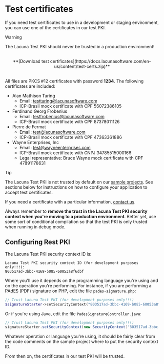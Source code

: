 ﻿# Test certificates

If you need test certificates to use in a development or staging environment, you can
use one of the certificates in our test PKI.

> [!WARNING]
> The Lacuna Test PKI should never be trusted in a production environment!

<br />
<center>
**[Download test certificates](https://docs.lacunasoftware.com/en-us/content/test-certs.zip)**
</center>
<br />

All files are PKCS #12 certificates with password **1234**. The following certificates are included:

* Alan Mathison Turing
    * Email: testturing@lacunasoftware.com
    * ICP-Brasil mock certificate with CPF 56072386105
* Ferdinand Georg Frobenius
    * Email: testfrobenius@lacunasoftware.com
    * ICP-Brasil mock certificate with CPF 87378011126
* Pierre de Fermat
    * Email: test@lacunasoftware.com
    * ICP-Brasil mock certificate with CPF 47363361886
* Wayne Enterprises, Inc 
	* Email: test@wayneenterprises.com
    * ICP-Brasil mock certificate with CNPJ 34785515000166	
	* Legal representative: Bruce Wayne mock certificate with CPF 47891178631

> [!TIP]
> The Lacuna Test PKI is not trusted by default on our [sample projects](https://github.com/LacunaSoftware/PkiSuiteSamples). See
> sections below for instructions on how to configure your application to accept test certificates.

If you need a certificate with a particular information, [contact us](http://support.lacunasoftware.com/).

Always remember to **remove the trust in the Lacuna Test PKI security context when you're moving to a production environment**. Better yet, use some sort of conditional compilation so that the test PKI is only trusted when running in debug mode.

## Configuring Rest PKI

The Lacuna Test PKI security context ID is:

```
Lacuna Test PKI security context ID (for development purposes only!!!):
803517ad-3bbc-4169-b085-60053a8f6dbf
```

Where you'll use it depends on the programming language you're using and on the operation you're
performing. For instance, if you are performing a PAdES (PDF) signature on PHP, edit the file `pades-signature.php`:

```php
// Trust Lacuna Test PKI (for development purposes only!!!)
$signatureStarter->setSecurityContext("803517ad-3bbc-4169-b085-60053a8f6dbf");
```
    
Or if you're using Java, edit the file `PadesSignatureController.java`:

```java
// Trust Lacuna Test PKI (for development purposes only!!!)
signatureStarter.setSecurityContext(new SecurityContext("803517ad-3bbc-4169-b085-60053a8f6dbf"));
```
Whatever operation or language you're using, it should be fairly clear from the code comments on the sample project where to put the security context ID.

From then on, the certificates in our test PKI will be trusted.
